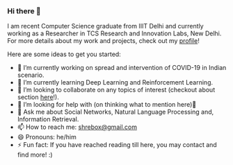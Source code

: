 ### Hi there 👋

I am recent Computer Science graduate from IIIT Delhi and currently working as a Researcher in TCS Research and Innovation Labs, New Delhi. For more details about my work and projects, check out my [profile](https://www.linkedin.com/in/shreyash-arya-60254810a/)!

<!--
**shrebox/shrebox** is a ✨ _special_ ✨ repository because its `README.md` (this file) appears on your GitHub profile.
-->

Here are some ideas to get you started:

- 🔭 I’m currently working on spread and intervention of COVID-19 in Indian scenario.
- 🌱 I’m currently learning Deep Learning and Reinforcement Learning.
- 👯 I’m looking to collaborate on any topics of interest (checkout about section [here](https://www.linkedin.com/in/shreyash-arya-60254810a/)!).
- 🤔 I’m looking for help with (on thinking what to mention here)🤔
- 💬 Ask me about Social Networks, Natural Language Processing and, Information Retrieval.
- 📫 How to reach me: shrebox@gmail.com
- 😄 Pronouns: he/him
- ⚡ Fun fact: If you have reached reading till here, you may contact and find more! :)

